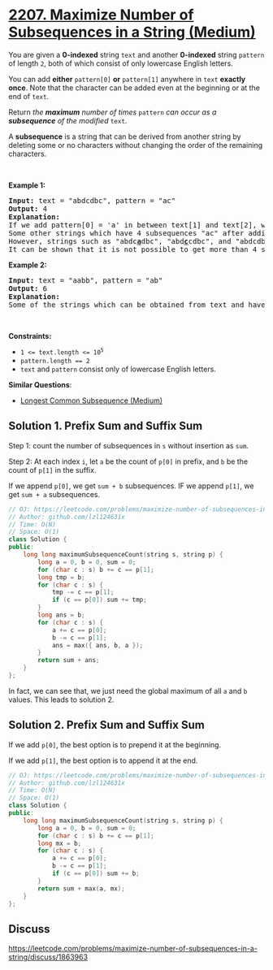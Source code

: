 # [2207. Maximize Number of Subsequences in a String (Medium)](https://leetcode.com/problems/maximize-number-of-subsequences-in-a-string/)

<p>You are given a <strong>0-indexed</strong> string <code>text</code> and another <strong>0-indexed</strong> string <code>pattern</code> of length <code>2</code>, both of which consist of only lowercase English letters.</p>

<p>You can add <strong>either</strong> <code>pattern[0]</code> <strong>or</strong> <code>pattern[1]</code> anywhere in <code>text</code> <strong>exactly once</strong>. Note that the character can be added even at the beginning or at the end of <code>text</code>.</p>

<p>Return <em>the <strong>maximum</strong> number of times</em> <code>pattern</code> <em>can occur as a <strong>subsequence</strong> of the modified </em><code>text</code>.</p>

<p>A <b>subsequence</b> is a string that can be derived from another string by deleting some or no characters without changing the order of the remaining characters.</p>

<p>&nbsp;</p>
<p><strong>Example 1:</strong></p>

<pre><strong>Input:</strong> text = "abdcdbc", pattern = "ac"
<strong>Output:</strong> 4
<strong>Explanation:</strong>
If we add pattern[0] = 'a' in between text[1] and text[2], we get "ab<u><strong>a</strong></u>dcdbc". Now, the number of times "ac" occurs as a subsequence is 4.
Some other strings which have 4 subsequences "ac" after adding a character to text are "<u><strong>a</strong></u>abdcdbc" and "abd<u><strong>a</strong></u>cdbc".
However, strings such as "abdc<u><strong>a</strong></u>dbc", "abd<u><strong>c</strong></u>cdbc", and "abdcdbc<u><strong>c</strong></u>", although obtainable, have only 3 subsequences "ac" and are thus suboptimal.
It can be shown that it is not possible to get more than 4 subsequences "ac" by adding only one character.
</pre>

<p><strong>Example 2:</strong></p>

<pre><strong>Input:</strong> text = "aabb", pattern = "ab"
<strong>Output:</strong> 6
<strong>Explanation:</strong>
Some of the strings which can be obtained from text and have 6 subsequences "ab" are "<u><strong>a</strong></u>aabb", "aa<u><strong>a</strong></u>bb", and "aab<u><strong>b</strong></u>b".
</pre>

<p>&nbsp;</p>
<p><strong>Constraints:</strong></p>

<ul>
	<li><code>1 &lt;= text.length &lt;= 10<sup>5</sup></code></li>
	<li><code>pattern.length == 2</code></li>
	<li><code>text</code> and <code>pattern</code> consist only of lowercase English letters.</li>
</ul>


**Similar Questions**:
* [Longest Common Subsequence (Medium)](https://leetcode.com/problems/longest-common-subsequence/)

## Solution 1. Prefix Sum and Suffix Sum

Step 1: count the number of subsequences in `s` without insertion as `sum`.

Step 2: At each index `i`, let `a` be the count of `p[0]` in prefix, and `b` be the count of `p[1]` in the suffix. 

If we append `p[0]`, we get `sum + b` subsequences. IF we append `p[1]`, we get `sum + a` subsequences.

```cpp
// OJ: https://leetcode.com/problems/maximize-number-of-subsequences-in-a-string/
// Author: github.com/lzl124631x
// Time: O(N)
// Space: O(1)
class Solution {
public:
    long long maximumSubsequenceCount(string s, string p) {
        long a = 0, b = 0, sum = 0;
        for (char c : s) b += c == p[1];
        long tmp = b;
        for (char c : s) {
            tmp -= c == p[1]; 
            if (c == p[0]) sum += tmp;
        }
        long ans = b;
        for (char c : s) {
            a += c == p[0];
            b -= c == p[1];
            ans = max({ ans, b, a });
        }
        return sum + ans;
    }
};
```

In fact, we can see that, we just need the global maximum of all `a` and `b` values. This leads to solution 2.

## Solution 2. Prefix Sum and Suffix Sum

If we add `p[0]`, the best option is to prepend it at the beginning.

If we add `p[1]`, the best option is to append it at the end.

```cpp
// OJ: https://leetcode.com/problems/maximize-number-of-subsequences-in-a-string/
// Author: github.com/lzl124631x
// Time: O(N)
// Space: O(1)
class Solution {
public:
    long long maximumSubsequenceCount(string s, string p) {
        long a = 0, b = 0, sum = 0;
        for (char c : s) b += c == p[1];
        long mx = b;
        for (char c : s) {
            a += c == p[0];
            b -= c == p[1];
            if (c == p[0]) sum += b;
        }
        return sum + max(a, mx);
    }
};
```

## Discuss

https://leetcode.com/problems/maximize-number-of-subsequences-in-a-string/discuss/1863963
